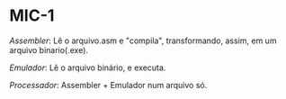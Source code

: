 # MIC-1

*Assembler*: Lê o arquivo.asm e "compila", transformando, assim, em um arquivo binario(.exe).

*Emulador*: Lê o arquivo binário, e executa.  

*Processador*: Assembler + Emulador num arquivo só.
